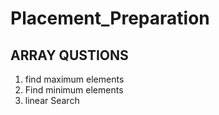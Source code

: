 # Placement_Preparation

## ARRAY QUSTIONS
1. find maximum elements
2. Find minimum elements
3. linear Search
